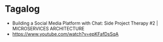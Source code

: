 # Tagalog

- Building a Social Media Platform with Chat: Side Project Therapy #2 | MICROSERVICES ARCHITECTURE 
- https://www.youtube.com/watch?v=epKFafDsSqA
